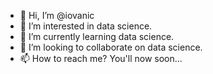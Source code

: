 - 👋 Hi, I’m @iovanic
- 👀 I’m interested in data science.
- 🌱 I’m currently learning data science.
- 💞️ I’m looking to collaborate on data science.
- 📫 How to reach me? You'll now soon...

<!---
iovanic/iovanic is a ✨ special ✨ repository because its `README.md` (this file) appears on your GitHub profile.
You can click the Preview link to take a look at your changes.
--->
